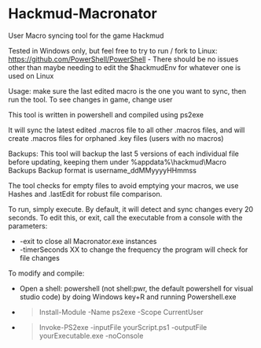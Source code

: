 # Hackmud-Macronator
User Macro syncing tool for the game Hackmud

Tested in Windows only, but feel free to try to run / fork to Linux: https://github.com/PowerShell/PowerShell - There should be no issues other than maybe needing to edit the $hackmudEnv for whatever one is used on Linux

Usage: make sure the last edited macro is the one you want to sync, then run the tool.
To see changes in game, change user

 This tool is written in powershell and compiled using ps2exe

It will sync the latest edited .macros file to all other .macros files, and will create .macros files for orphaned .key files (users with no macros)

Backups: This tool will backup the last 5 versions of each individual file before updating, keeping them under %appdata%\hackmud\Macro Backups
Backup format is username_ddMMyyyyHHmmss

The tool checks for empty files to avoid emptying your macros, we use Hashes and .lastEdit for robust file comparison.

To run, simply execute. By default, it will detect and sync changes every 20 seconds. To edit this, or exit, call the executable from a console with the parameters:
- -exit to close all Macronator.exe instances
- -timerSeconds XX to change the frequency the program will check for file changes

To modify and compile:
- Open a shell: powershell (not shell:pwr, the default powershell for visual studio code) by doing Windows key+R and running Powershell.exe
- > Install-Module -Name ps2exe -Scope CurrentUser
- > Invoke-PS2exe -inputFile yourScript.ps1 -outputFile yourExecutable.exe -noConsole


